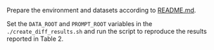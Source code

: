 Prepare the environment and datasets according to [README.md](../README.md).

Set the `DATA_ROOT` and `PROMPT_ROOT` variables in the `./create_diff_results.sh` and run the script to reproduce the results reported in Table 2.
